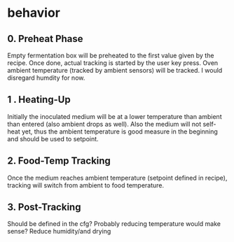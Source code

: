   # behavior
  
  ## 0. Preheat Phase
  
 Empty fermentation box will be preheated to the first value given by the recipe. Once done, actual tracking is started by the user key press.
 Oven ambient temperature (tracked by ambient sensors) will be tracked. I would disregard humdity for now.
  
  ## 1 . Heating-Up
  Initially the inoculated medium will be at a lower temperature than ambient than entered (also ambient drops as well). Also the medium will not self-heat yet, thus the ambient temperature is good measure in the beginning and should be used to setpoint.
  
  ## 2. Food-Temp Tracking
  Once the medium reaches ambient temperature (setpoint defined in recipe), tracking will switch from ambient to food temperature.
  
  ## 3. Post-Tracking
  Should be defined in the cfg? Probably reducing temperature would make sense? Reduce humidity/and drying
  
